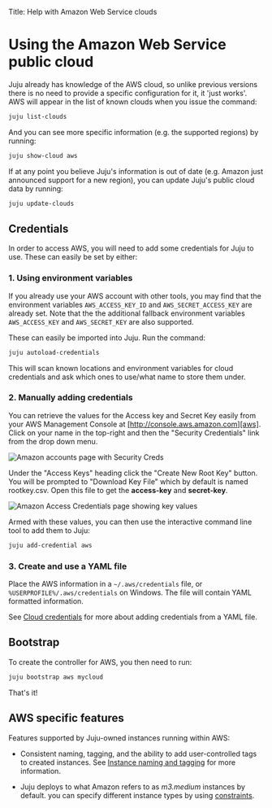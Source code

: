 Title: Help with Amazon Web Service clouds

# Using the Amazon Web Service public cloud

Juju already has knowledge of the AWS cloud, so unlike previous versions there
is no need to provide a specific configuration for it, it 'just works'. AWS
will appear in the list of known clouds when you issue the command:
  
```bash
juju list-clouds
```
And you can see more specific information (e.g. the supported regions) by 
running:
  
```bash
juju show-cloud aws
```

If at any point you believe Juju's information is out of date (e.g. Amazon just 
announced support for a new region), you can update Juju's public cloud data by
running:
  
```bash
juju update-clouds
```

## Credentials

In order to access AWS, you will need to add some credentials for Juju to use.
These can easily be set by either:
  
### 1. Using environment variables

If you already use your AWS account with other tools, you may find that the 
environment variables `AWS_ACCESS_KEY_ID` and `AWS_SECRET_ACCESS_KEY` are 
already set. Note that the the additional fallback environment variables
`AWS_ACCESS_KEY` and `AWS_SECRET_KEY` are also supported.

These can easily be imported into Juju. Run the command:
  
```bash
juju autoload-credentials
```
This will scan known locations and environment variables for cloud credentials
and ask which ones to use/what name to store them under.

### 2. Manually adding credentials

You can retrieve the values for the Access key and Secret Key easily from your 
AWS Management Console at
[http://console.aws.amazon.com][aws]. Click on your
name in the top-right and then the "Security Credentials" link from the drop
down menu.

![Amazon accounts page with Security Creds](./media/getting_started-aws_security.png)

Under the "Access Keys" heading click the "Create New Root Key" button. You
will be prompted to "Download Key File" which by default is named rootkey.csv.
Open this file to get the **access-key** and **secret-key**.

![Amazon Access Credentials page showing key values](./media/getting_started-aws_keys.png)

Armed with these values, you can then use the interactive command line tool to 
add them to Juju:
  
```bash
juju add-credential aws
```

### 3. Create and use a YAML file

Place the AWS information in a `~/.aws/credentials` file, or
`%USERPROFILE%/.aws/credentials` on Windows. The file will contain YAML
formatted information.

See [Cloud credentials](./credentials.html) for more about adding
credentials from a YAML file.

## Bootstrap

To create the controller for AWS, you then need to run:

```bash
juju bootstrap aws mycloud
```

That's it!


## AWS specific features

Features supported by Juju-owned instances running within AWS:

- Consistent naming, tagging, and the ability to add user-controlled tags to
  created instances. See [Instance naming and tagging][tagging] for
  more information.

- Juju deploys to what Amazon refers to as *m3.medium* instances by default. you
  can specify different instance types by using [constraints][constraints].
  

[aws]: http://console.aws.amazon.com
[constraints]:./reference-constraints.html
[tagging]: ./config-tagging.html
